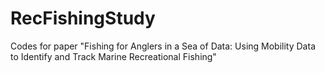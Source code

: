 # RecFishingStudy
Codes for paper "Fishing for Anglers in a Sea of Data: Using Mobility Data to Identify and Track Marine Recreational Fishing"
